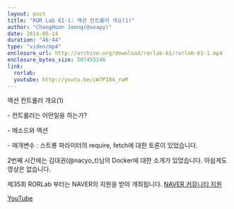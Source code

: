 ```yaml
---
layout: post
title: "ROR Lab 61-1: 액션 컨트롤러 개요(1)"
author: "ChangHoon Jeong(@seapy)"
date: 2014-05-14
duration: "46:44"
type: "video/mp4"
enclosure_url: http://archive.org/download/rorlab-61/rorlab-61-1.mp4
enclosure_bytes_size: 507455246
link:
  rorlab: 
  youtube: http://youtu.be/cW7PI04_rwM
---
```


<p>액션 컨트롤러 개요(1)</p>

<p>- 컨트롤러는 어떤일을 하는가?</p>
<p>- 메소드와 액션</p>
<p>- 매개변수 : 스트롱 파라미터의 require, fetch에 대한 토론이 있었습니다.</p>

<p>2번째 시간에는 김대권(@nacyo_t)님의 Docker에 대한 소개가 있었습니다. 아쉽게도 영상은 없습니다.</p>

<p>제35회 RORLab 부터는 NAVER의 지원을 받아 개최됩니다. <a href="http://developer.naver.com/wiki/pages/Community">NAVER 커뮤니티 지원</a></p>

<div class="btn-group">
  <a class="btn btn-default btn-xs" href="{{ page.link.youtube }}">YouTube</a>
</div>